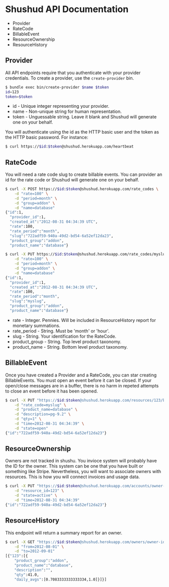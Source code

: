 # Shushud API Documentation

* Provider
* RateCode
* BillableEvent
* ResourceOwnership
* ResourceHistory

## Provider

All API endpoints require that you authenticate with your provider credentials. To create a provider, use the `create-provider` bin.

```bash
$ bundle exec bin/create-provider $name $token
id=123
token=$token
```

* id - Unique integer representing your provider.
* name - Non-unique string for human representation.
* token - Unguessable string. Leave it blank and Shushud will generate one on your behalf.

You will authenticate using the id as the HTTP basic user and the token as the HTTP basic password. For instance:

```bash
$ curl https://$id:$token@shushud.herokuapp.com/heartbeat
```

## RateCode

You will need a rate code slug to create billable events. You can provider an id for the rate code or Shushud will generate one on your behalf.

```bash
$ curl -X POST https://$id:$token@shushud.herokuapp.com/rate_codes \
	-d "rate=100" \
	-d "period=month" \
	-d "group=addon" \
	-d "name=database"
{"id":1,
  "provider_id":1,
  "created_at":"2012-08-31 04:34:39 UTC",
  "rate":100,
  "rate_period":"month",
  "slug":"722adf59-940a-49d2-bd54-6a52ef12da23",
  "product_group":"addon",
  "product_name":"database"}
```

```bash
$ curl -X PUT https://$id:$token@shushud.herokuapp.com/rate_codes/myslug \
	-d "rate=100" \
	-d "period=month" \
	-d "group=addon" \
	-d "name=database"
{"id":1,
  "provider_id":1,
  "created_at":"2012-08-31 04:34:39 UTC",
  "rate":100,
  "rate_period":"month",
  "slug":"myslug",
  "product_group":"addon",
  "product_name":"database"}
```

* rate - Integer. Pennies. Will be included in ResourceHistory report for monetary summations.
* rate_period - String. Must be 'month' or 'hour'.
* slug - String. Your identification for the RateCode.
* product_group - String. Top level product taxonomy.
* product_name - String. Bottom level product taxonomy.

## BillableEvent

Once you have created a Provider and a RateCode, you can star creating BillableEvents. You must open an event before it can be closed. If your open/close messages are in a buffer, there is no harm in repeted attempts to close an event before it has been opened.

```bash
$ curl -X PUT "https://$id:$token@shushud.herokuapp.com/resources/123/billable_events/722adf59-940a-49d2-bd54-6a52ef12da23" \
	-d "rate_code=myslug" \
	-d "product_name=database" \
	-d "description=pg-9.2" \
	-d "qty=1" \
	-d "time=2012-08-31 04:34:39" \
	-d "state=open"
{"id":"722adf59-940a-49d2-bd54-6a52ef12da23"}
```

## ResourceOwnership

Owners are not tracked in shushu. You invioce system will probably have the ID for the owner. This system can be one that you have built or something like Stripe. Nevertheless, you will want to associate owners with resources. This is how you will connect invoices and usage data.

```bash
$ curl -X PUT "https://$id:$token@shushud.herokuapp.com/accounts/owner-id/resource_ownerships/entity-id" \
	-d "resource_id=123" \
	-d "state=active" \
	-d "time=2012-08-31 04:34:39"
{"id":"722adf59-940a-49d2-bd54-6a52ef12da23"}
```

## ResourceHistory

This endpoint will return a summary report for an owner.

```bash
$ curl -X GET "https://$id:$token@shushud.herokuapp.com/owners/owner-id/resource_summaries" \
	-d "from=2012-08-01" \
	-d "to=2012-09-01"
[{"123":[{
	"product_group":"addon",
	"product_name":"database",
	"description":"",
	"qty":41.0,
	"daily_avgs":[0.7083333333333334,1.0]}]}]
```
